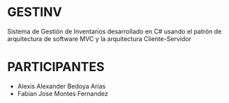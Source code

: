 # GESTINV
Sistema de Gestión de Inventarios desarrollado en C# usando el patrón de arquitectura de software MVC y la arquitectura Cliente-Servidor
# PARTICIPANTES 
  - Alexis Alexander Bedoya Arias 
  - Fabian Jose Montes Fernandez 
  
